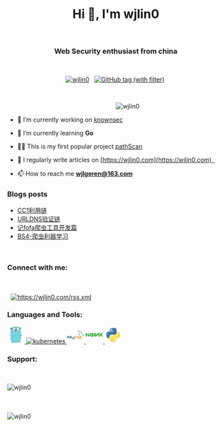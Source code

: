 
<h1 align="center">Hi 👋, I'm wjlin0</h1> 
<h3 align="center">Web Security enthusiast from china</h3> 

<p align="center">
   <a href="https://github.com"><img src="https://komarev.com/ghpvc/?username=wjlin0&label=Profile%20views&color=0e75b6&style=flat" alt="wjlin0" /></a>  
  <a href="https://github.com/wjlin0/pathScan" ><img alt="GitHub tag (with filter)" src="https://img.shields.io/github/v/tag/wjlin0/pathScan?label=pathScan"></a>  

</p>  

<p>
    <img align="right" width="50%"  src="https://github-readme-stats.vercel.app/api?username=wjlin0&show_icons=true&theme=dark&locale=en" alt="wjlin0" /> 
</p>


- 🔭 I’m currently working on [knownsec](https://github.com/knownsec) 

- 🌱 I’m currently learning **Go**

- 👨‍💻 This is my first popular project [pathScan](https://github.com/wjlin0/pathScan)  

- 📝 I regularly write articles on [https://wjlin0.com](https://wjlin0.com)  

- 📫 How to reach me **wjlgeren@163.com**



### Blogs posts

<!-- BLOG-POST-LIST:START -->
- [CC1利用链](http://wjlin0.com/archives/cc1-li-yong-lian)
- [URLDNS验证链](http://wjlin0.com/archives/urldns-yan-zheng-lian)
- [记fofa爬虫工具开发篇](http://wjlin0.com/archives/%E8%AE%B0fofa%E7%88%AC%E8%99%AB%E5%B7%A5%E5%85%B7%E5%BC%80%E5%8F%91%E7%AF%87)
- [BS4-爬虫利器学习](http://wjlin0.com/archives/bs4-%E7%88%AC%E8%99%AB%E5%88%A9%E5%99%A8%E5%AD%A6%E4%B9%A0)
<!-- BLOG-POST-LIST:END --> 

<h3 align="left">Connect with me:</h3> 
<p align="left"> 
<a href="https://wjlin0.com/rss.xml" target="blank"><img align="center" src="https://raw.githubusercontent.com/rahuldkjain/github-profile-readme-generator/master/src/images/icons/Social/rss.svg" alt="https://wjlin0.com/rss.xml" height="30" width="40" /></a> 
</p>

<h3 align="left">Languages and Tools:</h3>
<p align="left"> <a href="https://golang.org" target="_blank" rel="noreferrer"> <img src="https://raw.githubusercontent.com/devicons/devicon/master/icons/go/go-original.svg" alt="go" width="40" height="40"/> </a> <a href="https://kubernetes.io" target="_blank" rel="noreferrer"> <img src="https://www.vectorlogo.zone/logos/kubernetes/kubernetes-icon.svg" alt="kubernetes" width="40" height="40"/> </a> <a href="https://www.mysql.com/" target="_blank" rel="noreferrer"> <img src="https://raw.githubusercontent.com/devicons/devicon/master/icons/mysql/mysql-original-wordmark.svg" alt="mysql" width="40" height="40"/> </a> <a href="https://www.nginx.com" target="_blank" rel="noreferrer"> <img src="https://raw.githubusercontent.com/devicons/devicon/master/icons/nginx/nginx-original.svg" alt="nginx" width="40" height="40"/> </a> <a href="https://www.python.org" target="_blank" rel="noreferrer"> <img src="https://raw.githubusercontent.com/devicons/devicon/master/icons/python/python-original.svg" alt="python" width="40" height="40"/> </a> </p>

<h3 align="left">Support:</h3> 
<p><a href="https://www.buymeacoffee.com/wjlin0"> <img align="left" src="https://cdn.buymeacoffee.com/buttons/v2/default-yellow.png" height="50" width="210" alt="wjlin0" /></a></p>
<br>
<br> 

<img align="center" src="https://github-readme-streak-stats.herokuapp.com/?user=wjlin0&" alt="wjlin0" /></p> 
